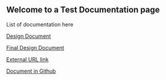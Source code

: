## Welcome to a Test Documentation page

List of documentation here

[Design Document](designdoc.md)

[Final Design Document](finaldesigndoc.md)

[External URL link](https://deltek.custhelp.com/)

[Document in Github](UpdateSites.docx)




